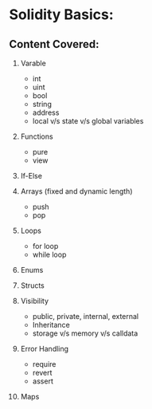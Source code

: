 # Solidity Basics:

## Content Covered:
1. Varable
    - int
    - uint
    - bool
    - string
    - address
    - local v/s state v/s global variables

2. Functions
    - pure
    - view

3. If-Else

4. Arrays (fixed and dynamic length)
    - push
    - pop

5. Loops
    - for loop
    - while loop

6. Enums

7. Structs

8. Visibility
    - public, private, internal, external
    - Inheritance
    - storage v/s memory v/s calldata

9. Error Handling
    - require
    - revert
    - assert

10. Maps